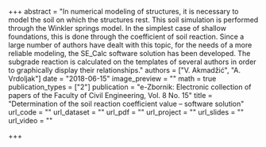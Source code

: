 +++
abstract = "In numerical modeling of structures, it is necessary to model the soil on which the structures rest. This soil simulation is performed through the Winkler springs model. In the simplest case of shallow foundations, this is done through the coefficient of soil reaction. Since a large number of authors have dealt with this topic, for the needs of a more reliable modeling, the SE_Calc software solution has been developed. The subgrade reaction is calculated on the templates of several authors in order to graphically display their relationships."
authors = ["V. Akmadžić", "A. Vrdoljak"]
date = "2018-06-15"
image_preview = ""
math = true
publication_types = ["2"]
publication = "e-Zbornik: Electronic collection of papers of the Faculty of Civil Engineering, Vol. 8 No. 15"
title = "Determination of the soil reaction coefficient value – software solution"
url_code = ""
url_dataset = ""
url_pdf = ""
url_project = ""
url_slides = ""
url_video = ""

+++
